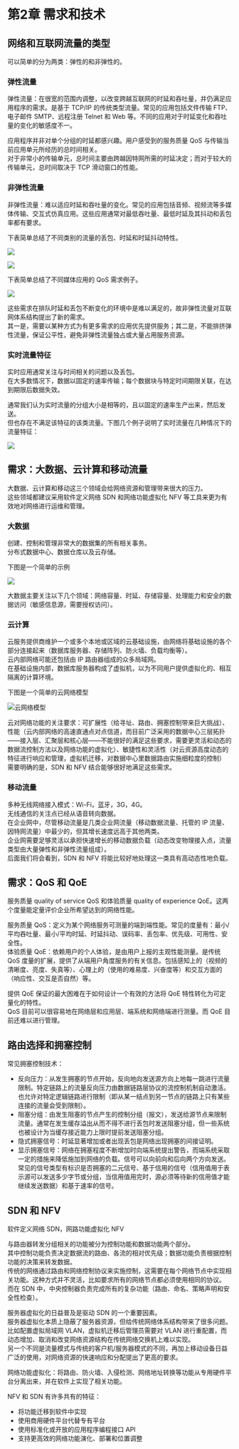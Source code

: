 # 第2章 需求和技术

## 网络和互联网流量的类型
可以简单的分为两类：弹性的和非弹性的。  

### 弹性流量
弹性流量：在很宽的范围内调整，以改变跨越互联网的时延和吞吐量，并仍满足应用程序的需求。是基于 TCP/IP 的传统类型流量。常见的应用包括文件传输 FTP、电子邮件 SMTP、远程注册 Telnet 和 Web 等。不同的应用对于时延变化和吞吐量的变化的敏感度不一。  

应用程序并非对单个分组的时延都感兴趣。用户感受到的服务质量 QoS 与传输当前应用单元所经历的总时间相关。  
对于非常小的传输单元，总时间主要由跨越因特网所需的时延决定；而对于较大的传输单元，总时间取决于 TCP 滑动窗口的性能。

### 非弹性流量
非弹性流量：难以适应时延和吞吐量的变化。常见的应用包括音频、视频流等多媒体传输、交互式仿真应用。这些应用通常对最低吞吐量、最低时延及其抖动和丢包率都有要求。


下表简单总结了不同类别的流量的丢包、时延和时延抖动特性。

![](vx_images/212863120256719.png)

![](vx_images/485013120249388.png)

下表简单总结了不同媒体应用的 QoS 需求例子。

![](vx_images/166293320245943.png)

这些需求在排队时延和丢包不断变化的环境中是难以满足的，故非弹性流量对互联网体系结构提出了新的需求。  
其一是，需要以某种方式为有更多需求的应用优先提供服务；其二是，不能排挤弹性流量，保证公平性，避免非弹性流量独占或大量占用服务资源。

### 实时流量特征
实时应用通常关注与时间相关的问题以及丢包。  
在大多数情况下，数据以固定的速率传输；每个数据块与特定时间期限关联，在达到期限后数据失效。

通常我们认为实时流量的分组大小是相等的，且以固定的速率生产出来，然后发送。  
但也存在不满足该特征的该类流量。下图几个例子说明了实时流量在几种情况下的流量特征：

![](vx_images/305833920241697.png)

## 需求：大数据、云计算和移动流量
大数据、云计算和移动这三个领域会给网络资源和管理带来很大的压力。  
这些领域都建议采用软件定义网络 SDN 和网络功能虚拟化 NFV 等工具来更为有效地对网络进行运维和管理。

### 大数据
创建、控制和管理非常大的数据集的所有相关事务。  
分布式数据中心、数据仓库以及云存储。

下图是一个简单的示例

![](vx_images/365293909230261.png)

大数据主要关注以下几个领域：网络容量、时延、存储容量、处理能力和安全的数据访问（敏感信息源，需要授权访问）。

### 云计算
云服务提供商维护一个或多个本地或区域的云基础设施，由网络将基础设施的各个部分连接起来（数据库服务器、存储阵列、防火墙、负载均衡等）。  
云内部网络可能还包括由 IP 路由器组成的众多局域网。  
在基础设施内部，数据库服务器构成了虚拟机，以为不同用户提供虚拟化的、相互隔离的计算环境。

下图是一个简单的云网络模型

![云网络模型](vx_images/262904609236554.png)

云对网络功能的关注要求：可扩展性（给寻址、路由、拥塞控制带来巨大挑战）、性能（云内部网络的高速直通点对点信道，而目前广泛采用的数据中心三层拓扑——接入层、汇聚层和核心层——不能很好的满足这些要求，需要更灵活和动态的数据流控制方法以及网络功能的虚拟化）、敏捷性和灵活性（对云资源高度动态的特征进行响应和管理，虚拟机迁移，对数据中心里数据路由实施细粒度的控制）  
需要明确的是，SDN 和 NFV 结合能够很好地满足这些需求。

### 移动流量
多种无线网络接入模式：Wi-Fi，蓝牙，3G，4G。  
无线通信的关注点已经从语音转向数据。  
在企业网中，尽管移动流量是几类企业网流量（移动数据流量、托管的 IP 流量、因特网流量）中最少的，但其增长速度远高于其他两类。  
企业网需要足够灵活以承担快速增长的移动数据负载（动态改变物理接入点，流量类型由大量弹性和非弹性流量组成）。  
后面我们将会看到，SDN 和 NFV 将能比较好地处理这一类具有高动态性地负载。

## 需求：QoS 和 QoE
服务质量 quality of service QoS 和体验质量 quality of experience QoE。这两个度量能定量评价企业所希望达到的网络性能。

服务质量 QoS：定义为某个网络服务可测量的端到端性能。常见的度量有：最小/平均吞吐量、最小/平均时延、时延抖动、误码率、丢包率、优先级、可用性、安全性。  
体验质量 QoE：依赖用户的个人体验，是由用户上报的主观性能测量。是传统 QoS 度量的扩展，提供了从端用户角度服务的有关信息。包括感知上的（视频的清晰度、亮度、失真等）、心理上的（使用的难易度、兴奋度等）和交互方面的（响应性、交互是否自然）等。

提供 QoE 保证的最大困难在于如何设计一个有效的方法将 QoE 特性转化为可定量化的特性。  
QoS 目前可以很容易地在网络层和应用层、端系统和网络端进行测量。而 QoE 目前还难以进行管理。

## 路由选择和拥塞控制
常见拥塞控制技术：  

* 反向压力：从发生拥塞的节点开始，反向地向发送源方向上地每一跳进行流量限制。特定链路上的流量反向压力由数据链路层协议的流控制机制自动激活。也允许对特定逻辑链路进行限制（即从某一结点到另一节点的链路上只有某些连接的流量会受到限制）。  
* 阻塞分组：由发生阻塞的节点产生的控制分组（报文），发送给源节点来限制流量。通常在发生缓存溢出从而不得不进行丢包时发送阻塞分组，但一些系统也被设计为当缓存接近能力上限时提前发送阻塞分组。  
* 隐式拥塞信号：时延显著增加或者出现丢包是网络出现拥塞的间接证明。  
* 显示拥塞信号：网络在拥塞程度不断增加时向端系统提出警告，而端系统采取一定的措施来降低施加到网络的负载。信号可以向前向和后向两个方向发送。常见的信号类型有标识是否拥塞的二元信号、基于信用的信号（信用值用于表示源可以发送多少字节或分组，当信用值用完时，源必须等待新的信用值才能继续发送数据）和基于速率的信号。

## SDN 和 NFV
软件定义网络 SDN，网路功能虚拟化 NFV

与路由器转发分组相关的功能被分为控制功能和数据功能两个部分。  
其中控制功能负责决定数据流的路由、各流的相对优先级；数据功能负责根据控制功能的决策来转发数据。  
传统的网络通过路由和网络控制协议来实施控制，这需要在每个网络节点中实现相关功能。这种方式并不灵活，比如要求所有的网络节点都必须使用相同的协议。  
而在 SDN 中，中央控制器负责完成所有的复杂功能（路由、命名、策略声明和安全性检查）。

服务器虚拟化的日益普及是驱动 SDN 的一个重要因素。  
服务器虚拟化本质上隐蔽了服务器资源，但给传统网络体系结构带来了很多问题。  
比如配置虚拟局域网 VLAN，虚拟机迁移后管理员需要对 VLAN 进行重配置，而动态增加、取消和改变网络资源结构在传统网络交换机上难以实现。  
另一个不同是流量模式与传统的客户机/服务器模式的不同，再加上移动设备日益广泛的使用，对网络资源的快速响应和分配提出了更高的要求。

网络功能虚拟化：将路由、防火墙、入侵检测、网络地址转换等功能从专用硬件平台分离出来，并在软件上实现了相关功能。

NFV 和 SDN 有许多共有的特征：

* 将功能迁移到软件中实现  
* 使用商用硬件平台代替专有平台  
* 使用标准化或开放的应用程序编程接口 API  
* 支持更高效的网络功能演化、部署和位置调整
